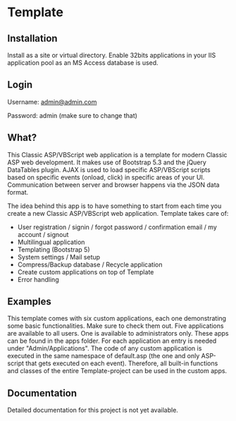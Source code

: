 # Template

## Installation
Install as a site or virtual directory. Enable 32bits applications in your IIS application pool as an MS Access database is used.

## Login
Username: admin@admin.com

Password: admin (make sure to change that)

## What?

This Classic ASP/VBScript web application is a template for modern Classic ASP web development. It makes use of Bootstrap 5.3 and the jQuery DataTables plugin. AJAX is used to load specific ASP/VBScript scripts based on specific events (onload, click) in specific areas of your UI. Communication between server and browser happens via the JSON data format.

The idea behind this app is to have something to start from each time you create a new Classic ASP/VBScript web application. Template takes care of:
- User registration / signin / forgot password / confirmation email / my account / signout
- Multilingual application
- Templating (Bootstrap 5)
- System settings / Mail setup
- Compress/Backup database / Recycle application
- Create custom applications on top of Template
- Error handling

## Examples

This template comes with six custom applications, each one demonstrating some basic functionalities. Make sure to check them out. 
Five applications are available to all users. One is available to administrators only. These apps can be found in the apps folder. For each application an entry is needed under "Admin/Applications". 
The code of any custom application is executed in the same namespace of default.asp (the one and only ASP-script that gets executed on each event). Therefore, all built-in functions and classes of the entire Template-project can be used in the custom apps.

## Documentation
Detailed documentation for this project is not yet available.
